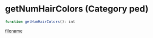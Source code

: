 # getNumHairColors (Category ped)

```js
function getNumHairColors(): int
```

[filename](getNumHairColors_m.md ':include')